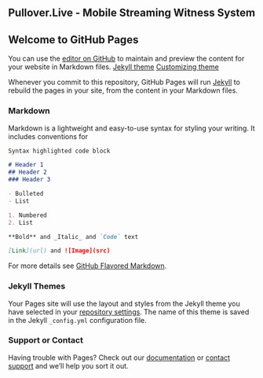 ## Pullover.Live - Mobile Streaming Witness System

## Welcome to GitHub Pages

You can use the [editor on GitHub](https://github.com/pulloverlive/pulloverlive/edit/master/README.md) to maintain and preview the content for your website in Markdown files.
[Jekyll theme](https://github.com/pages-themes/hacker)
[Customizing theme](https://help.github.com/en/articles/customizing-css-and-html-in-your-jekyll-theme)

Whenever you commit to this repository, GitHub Pages will run [Jekyll](https://jekyllrb.com/) to rebuild the pages in your site, from the content in your Markdown files.

### Markdown

Markdown is a lightweight and easy-to-use syntax for styling your writing. It includes conventions for

```markdown
Syntax highlighted code block

# Header 1
## Header 2
### Header 3

- Bulleted
- List

1. Numbered
2. List

**Bold** and _Italic_ and `Code` text

[Link](url) and ![Image](src)
```

For more details see [GitHub Flavored Markdown](https://guides.github.com/features/mastering-markdown/).

### Jekyll Themes

Your Pages site will use the layout and styles from the Jekyll theme you have selected in your [repository settings](https://github.com/pulloverlive/pulloverlive/settings). The name of this theme is saved in the Jekyll `_config.yml` configuration file.

### Support or Contact

Having trouble with Pages? Check out our [documentation](https://help.github.com/categories/github-pages-basics/) or [contact support](https://github.com/contact) and we’ll help you sort it out.
